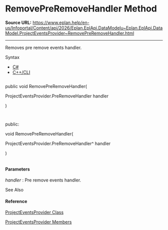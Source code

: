 # RemovePreRemoveHandler Method

**Source URL:** https://www.eplan.help/en-us/Infoportal/Content/api/2026/Eplan.EplApi.DataModelu~Eplan.EplApi.DataModel.ProjectEventsProvider~RemovePreRemoveHandler.html

---

Removes pre remove events handler.

Syntax

- [C#](#i-syntax-CS)
- [C++/CLI](#i-syntax-CPP2005)

```
```
public void RemovePreRemoveHandler( 
   ProjectEventsProvider.PreRemoveHandler handler
)
```
```

```
```
public:
void RemovePreRemoveHandler( 
   ProjectEventsProvider.PreRemoveHandler^ handler
)
```
```

#### Parameters

*handler*
:   Pre remove events handler.



See Also

#### Reference

[ProjectEventsProvider Class](Eplan.EplApi.DataModelu~Eplan.EplApi.DataModel.ProjectEventsProvider.html)
  
[ProjectEventsProvider Members](Eplan.EplApi.DataModelu~Eplan.EplApi.DataModel.ProjectEventsProvider_members.html)